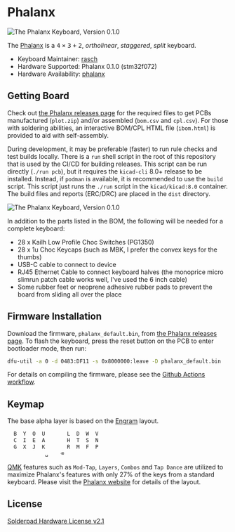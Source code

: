 # Phalanx

![The Phalanx Keyboard, Version 0.1.0][image]

The [Phalanx] is a <kbd>4</kbd> <kbd>×</kbd> <kbd>3</kbd> <kbd>+</kbd> <kbd>2</kbd>,
*ortholinear*, *staggered*, *split* keyboard.

- Keyboard Maintainer: [rasch](https://github.com/rasch/phalanx)
- Hardware Supported: Phalanx 0.1.0 (stm32f072)
- Hardware Availability: [phalanx]

## Getting Board

Check out [the Phalanx releases page][releases] for the required files to get
PCBs manufactured (`plot.zip`) and/or assembled (`bom.csv` and `cpl.csv`). For
those with soldering abilities, an interactive BOM/CPL HTML file (`ibom.html`)
is provided to aid with self-assembly.

During development, it may be preferable (faster) to run rule checks and test
builds locally. There is a `run` shell script in the root of this repository
that is used by the CI/CD for building releases. This script can be run
directly (`./run pcb`), but it requires the `kicad-cli` 8.0+ release to be
installed. Instead, if `podman` is available, it is recommended to use the
`build` script. This script just runs the `./run` script in the
`kicad/kicad:8.0` container. The build files and reports (ERC/DRC) are placed in
the `dist` directory.

![The Phalanx Keyboard, Version 0.1.0][image-pcb]

In addition to the parts listed in the BOM, the following will be needed for a
complete keyboard:

- 28 x Kailh Low Profile Choc Switches (PG1350)
- 28 x 1u Choc Keycaps (such as MBK, I prefer the convex keys for the thumbs)
- USB-C cable to connect to device
- RJ45 Ethernet Cable to connect keyboard halves (the monoprice micro slimrun
  patch cable works well, I've used the 6 inch cable)
- Some rubber feet or neoprene adhesive rubber pads to prevent the board from
  sliding all over the place

## Firmware Installation

Download the firmware, `phalanx_default.bin`, from [the Phalanx releases
page][releases]. To flash the keyboard, press the reset button on the PCB to
enter bootloader mode, then run:

```sh
dfu-util -a 0 -d 0483:DF11 -s 0x8000000:leave -D phalanx_default.bin
```

For details on compiling the firmware, please see the [Github Actions
workflow][build].

## Keymap

The base alpha layer is based on the [Engram] layout.

```txt
  B  Y  O  U       L  D  W  V
  C  I  E  A       H  T  S  N
  G  X  J  K       R  M  F  P
            ␣    ⌫
```

[QMK] features such as `Mod-Tap`, `Layers`, `Combos` and `Tap Dance` are
utilized to maximize Phalanx's features with only 27% of the keys from a
standard keyboard. Please visit the [Phalanx website][phalanx] for details of
the layout.

## License

[Solderpad Hardware License v2.1](LICENSE)

[phalanx]: https://www.rasch.co/phalanx
[releases]: https://github.com/rasch/phalanx/releases/
[image]: https://i.imgur.com/y4TYriW.jpg
[image-pcb]: https://i.imgur.com/gtF0UkI.png
[build]: https://github.com/rasch/phalanx/blob/main/.github/workflows/fw.yml
[engram]: https://engram.dev/
[qmk]: https://docs.qmk.fm/#/
[//]: https://en.wikipedia.org/wiki/Phalanx_bone
